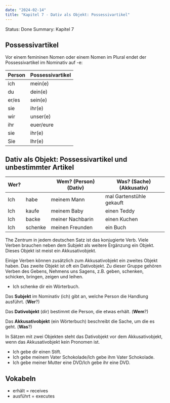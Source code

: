 ```yaml
---
date: "2024-02-14"
title: "Kapitel 7 - Dativ als Objekt: Possessivartikel"
---
```


Status: Done
Summary: Kapitel 7

## Possessivartikel

Vor einem femininen Nomen oder einem Nomen im Plural endet der Possessivartikel im Nominativ auf -e:

| Person | Possessivartikel |
| --- | --- |
| ich | mein(e) |
| du | dein(e) |
| er/es | sein(e) |
| sie | ihr(e) |
| wir | unser(e) |
| ihr | euer/eure |
| sie | ihr(e) |
| Sie | Ihr(e) |

## Dativ als Objekt: Possessivartikel und unbestimmter Artikel

| Wer? |  | Wem? (Person) (Dativ) | Was? (Sache) (Akkusativ) |
| --- | --- | --- | --- |
| Ich | habe | meinem Mann | mal Gartenstühle gekauft |
| Ich | kaufe | meinem Baby | einen Teddy |
| Ich | backe | meiner Nachbarin | einen Kuchen |
| Ich | schenke  | meinen Freunden  | ein Buch |

The Zentrum in jedem deutschen Satz ist das konjugierte Verb. Viele Verben brauchen neben dem Subjekt als weitere Ergänzung ein Objekt. Dieses Objekt ist meist ein Akkusativobjekt.  

Einige Verben können zusätzlich zum Akkusativobjekt ein zweites Objekt haben. Das zweite Objekt ist oft ein Dativobjekt. Zu dieser Gruppe gehören Verben des Gebens, Nehmens uns Sagens, z.B. geben, schenken, schicken, bringen, zeigen und leihen. 

- Ich schenke dir ein Wörterbuch.

Das **Subjekt** im Nominativ (ich) gibt an, welche Person die Handlung ausführt. (**Wer**?) 

Das **Dativobjekt** (dir) bestimmt die Person, die etwas erhält. (**Wem**?) 

Das **Akkusativobjekt** (ein Wörterbuch)  beschreibt die Sache, um  die es geht. (**Was**?) 

In Sätzen mit zwei Objekten steht das Dativobjekt vor dem Akkusativobjekt, wenn das Akkusativobjekt kein Pronomen ist.

- Ich gebe dir einen Stift.
- Ich gebe meinem Vater Schokolade/Ich gebe ihm Vater Schokolade.
- Ich gebe meiner Mutter eine DVD/Ich gebe ihr eine DVD.

## Vokabeln

- erhält = receives
- ausführt = executes